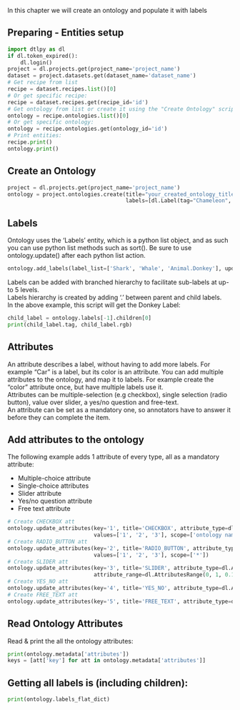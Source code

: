 In this chapter we will create an ontology and populate it with labels  
  
## Preparing - Entities setup  

```python
import dtlpy as dl
if dl.token_expired():
    dl.login()
project = dl.projects.get(project_name='project_name')
dataset = project.datasets.get(dataset_name='dataset_name')
# Get recipe from list
recipe = dataset.recipes.list()[0]
# Or get specific recipe:
recipe = dataset.recipes.get(recipe_id='id')
# Get ontology from list or create it using the "Create Ontology" script
ontology = recipe.ontologies.list()[0]
# Or get specific ontology:
ontology = recipe.ontologies.get(ontology_id='id')
# Print entities:
recipe.print()
ontology.print()
```
## Create an Ontology  
  

```python
project = dl.projects.get(project_name='project_name')
ontology = project.ontologies.create(title="your_created_ontology_title",
                                     labels=[dl.Label(tag="Chameleon", color=(255, 0, 0))])
```
## Labels  
  
Ontology uses the ‘Labels’  entity, which is a python list object, and as such you can use python list methods such as sort(). Be sure to use ontology.update() after each python list action.  
  

```python
ontology.add_labels(label_list=['Shark', 'Whale', 'Animal.Donkey'], update_ontology=True)
```
Labels can be added with branched hierarchy to facilitate sub-labels at up-to 5 levels.  
Labels hierarchy is created by adding ‘.’ between parent and child labels.  
In the above example, this script will get the Donkey Label:  

```python
child_label = ontology.labels[-1].children[0]
print(child_label.tag, child_label.rgb)
```
## Attributes  
An attribute describes a label, without having to add more labels. For example “Car” is a label, but its color is an attribute. You can add multiple attributes to the ontology, and map it to labels. For example create the “color” attribute once, but have multiple labels use it.  
Attributes can be multiple-selection (e.g checkbox), single selection (radio button), value over slider, a yes/no question and free-text.  
An attribute can be set as a mandatory one, so annotators have to answer it before they can complete the item.  
  
## Add attributes to the ontology  
The following example adds 1 attribute of every type, all as a mandatory attribute:  
* Multiple-choice attribute  
* Single-choice attributes  
* Slider attribute  
* Yes/no question attribute  
* Free text attribute  

```python
# Create CHECKBOX att
ontology.update_attributes(key='1', title='CHECKBOX', attribute_type=dl.AttributesTypes.CHECKBOX,
                           values=['1', '2', '3'], scope=['ontology name'])
# Create RADIO_BUTTON att
ontology.update_attributes(key='2', title='RADIO_BUTTON', attribute_type=dl.AttributesTypes.RADIO_BUTTON,
                           values=['1', '2', '3'], scope=['*'])
# Create SLIDER att
ontology.update_attributes(key='3', title='SLIDER', attribute_type=dl.AttributesTypes.SLIDER,
                           attribute_range=dl.AttributesRange(0, 1, 0.1), scope=['*'])
# Create YES_NO att
ontology.update_attributes(key='4', title='YES_NO', attribute_type=dl.AttributesTypes.YES_NO, scope=['*'])
# Create FREE_TEXT att
ontology.update_attributes(key='5', title='FREE_TEXT', attribute_type=dl.AttributesTypes.FREE_TEXT, scope=['*'])
```
## Read Ontology Attributes  
Read & print the all the ontology attributes:  
  

```python
print(ontology.metadata['attributes'])
keys = [att['key'] for att in ontology.metadata['attributes']]
```
## Getting all labels is (including children):  
  

```python
print(ontology.labels_flat_dict)
```
